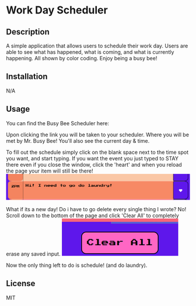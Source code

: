 # Work Day Scheduler 

## Description 
A simple application that allows users to schedule their work day. Users are able to see what has happened, what is coming, and what is currently happening. All shown by color coding. Enjoy being a busy bee!

## Installation 
N/A

## Usage
You can find the Busy Bee Scheduler here: 

Upon clicking the link you will be taken to your scheduler. Where you will be met by Mr. Busy Bee! You'll also see the current day & time.



To fill out the schedule simply click on the blank space next to the time spot you want, and start typing. If you want the event you just typed to STAY there even if you close the window, click the 'heart' and when you reload the page your item will still be there! 
<img src = "Assets/Images/text-save.png">

What if its a new day! Do i have to go delete every single thing I wrote? No! Scroll down to the bottom of the page and click 'Clear All' to completely erase any saved input. 
<img src = "Assets/Images/clear-button.png">

Now the only thing left to do is schedule! (and do laundry).
## License
MIT